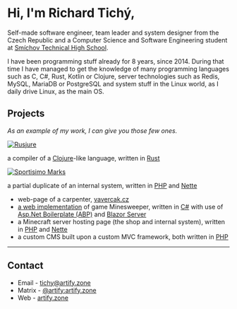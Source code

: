 # Hi, I'm Richard Tichý,

Self-made software engineer, team leader and system designer from the Czech Republic and
a Computer Science and Software Engineering student at [Smíchov Technical High School](https://www.ssps.cz/).

I have been programming stuff already for 8 years, since 2014. During that time I have managed to get the knowledge of
many programming languages such as C, C#, Rust, Kotlin or Clojure, server technologies such as Redis, MySQL, MariaDB or
PostgreSQL and system stuff in the Linux world, as I daily drive Linux, as the main OS.

## Projects

*As an example of my work, I can give you those few ones.*

[![Rusjure](https://github-readme-stats.vercel.app/api/pin/?username=rusjure&theme=transparent&repo=rusjure)](https://github.com/rusjure/rusjure)

a compiler of a [Clojure](https://clojure.org/)-like language, written in [Rust](https://www.rust-lang.org/)

[![Sportisimo Marks](https://github-readme-stats.vercel.app/api/pin/?username=artifycz&theme=transparent&repo=sportisimo-marks)](https://github.com/artifycz/sportisimo-marks)

a partial duplicate of an internal system, written in [PHP](https://www.php.net/) and [Nette](https://nette.org/)

- web-page of a carpenter, [vavercak.cz](https://vavercak.cz/)
- [a web implementation](https://github.com/ArtifyCZ/minesweeper) of game Minesweeper,
written in [C#](https://learn.microsoft.com/en-us/dotnet/csharp/) with use of
[Asp.Net Boilerplate (ABP)](https://abp.io/) and
[Blazor Server](https://learn.microsoft.com/en-us/aspnet/core/blazor/hosting-models?view=aspnetcore-7.0)
- a Minecraft server hosting page (the shop and internal system),
written in [PHP](https://www.php.net/) and [Nette](https://nette.org/)
- a custom CMS built upon a custom MVC framework, both written in [PHP](https://www.php.net/)

---

## Contact

- Email - tichy@artify.zone
- Matrix - [@artify:artify.zone](https://matrix.to/#/@artify:artify.zone)
- Web - [artify.zone](https://artify.zone/)
